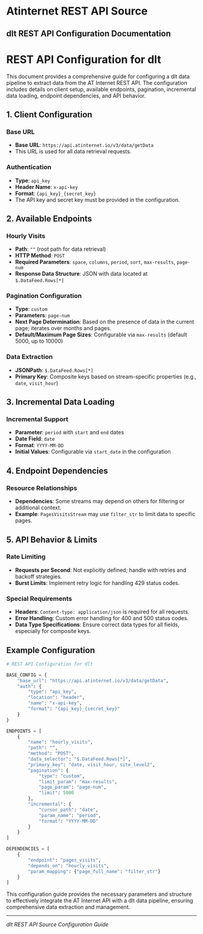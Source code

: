 # Atinternet REST API Source

## dlt REST API Configuration Documentation

# REST API Configuration for dlt

This document provides a comprehensive guide for configuring a dlt data pipeline to extract data from the AT Internet REST API. The configuration includes details on client setup, available endpoints, pagination, incremental data loading, endpoint dependencies, and API behavior.

## 1. Client Configuration

### Base URL
- **Base URL**: `https://api.atinternet.io/v3/data/getData`
- This URL is used for all data retrieval requests.

### Authentication
- **Type**: `api_key`
- **Header Name**: `x-api-key`
- **Format**: `{api_key}_{secret_key}`
- The API key and secret key must be provided in the configuration.

## 2. Available Endpoints

### Hourly Visits
- **Path**: `""` (root path for data retrieval)
- **HTTP Method**: `POST`
- **Required Parameters**: `space`, `columns`, `period`, `sort`, `max-results`, `page-num`
- **Response Data Structure**: JSON with data located at `$.DataFeed.Rows[*]`

### Pagination Configuration
- **Type**: `custom`
- **Parameters**: `page-num`
- **Next Page Determination**: Based on the presence of data in the current page; iterates over months and pages.
- **Default/Maximum Page Sizes**: Configurable via `max-results` (default 5000, up to 10000)

### Data Extraction
- **JSONPath**: `$.DataFeed.Rows[*]`
- **Primary Key**: Composite keys based on stream-specific properties (e.g., `date`, `visit_hour`)

## 3. Incremental Data Loading

### Incremental Support
- **Parameter**: `period` with `start` and `end` dates
- **Date Field**: `date`
- **Format**: `YYYY-MM-DD`
- **Initial Values**: Configurable via `start_date` in the configuration

## 4. Endpoint Dependencies

### Resource Relationships
- **Dependencies**: Some streams may depend on others for filtering or additional context.
- **Example**: `PagesVisitsStream` may use `filter_str` to limit data to specific pages.

## 5. API Behavior & Limits

### Rate Limiting
- **Requests per Second**: Not explicitly defined; handle with retries and backoff strategies.
- **Burst Limits**: Implement retry logic for handling 429 status codes.

### Special Requirements
- **Headers**: `Content-type: application/json` is required for all requests.
- **Error Handling**: Custom error handling for 400 and 500 status codes.
- **Data Type Specifications**: Ensure correct data types for all fields, especially for composite keys.

## Example Configuration

```python
# REST API Configuration for dlt

BASE_CONFIG = {
    "base_url": "https://api.atinternet.io/v3/data/getData",
    "auth": {
        "type": "api_key",
        "location": "header",
        "name": "x-api-key",
        "format": "{api_key}_{secret_key}"
    }
}

ENDPOINTS = [
    {
        "name": "hourly_visits",
        "path": "",
        "method": "POST",
        "data_selector": "$.DataFeed.Rows[*]",
        "primary_key": "date, visit_hour, site_level2",
        "pagination": {
            "type": "custom",
            "limit_param": "max-results",
            "page_param": "page-num",
            "limit": 5000
        },
        "incremental": {
            "cursor_path": "date",
            "param_name": "period",
            "format": "YYYY-MM-DD"
        }
    }
]

DEPENDENCIES = [
    {
        "endpoint": "pages_visits", 
        "depends_on": "hourly_visits",
        "param_mapping": {"page_full_name": "filter_str"}
    }
]
```

This configuration guide provides the necessary parameters and structure to effectively integrate the AT Internet API with a dlt data pipeline, ensuring comprehensive data extraction and management.

---
*dlt REST API Source Configuration Guide*